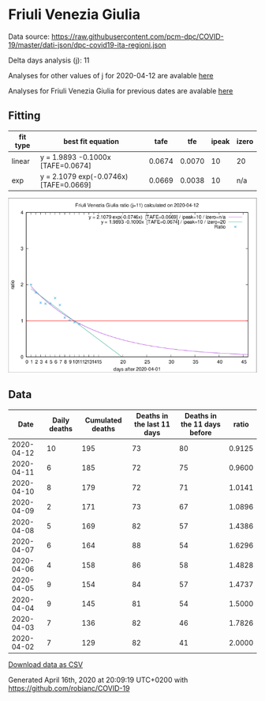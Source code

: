 # Friuli Venezia Giulia

Data source: https://raw.githubusercontent.com/pcm-dpc/COVID-19/master/dati-json/dpc-covid19-ita-regioni.json

Delta days analysis (j): 11

Analyses for other values of j for 2020-04-12 are avalable [here](../2020-04-12/README.md)

Analyses for Friuli Venezia Giulia for previous dates are avalable [here](../README.md)

## Fitting 
|fit type|best fit equation|tafe|tfe|ipeak|izero|
|-------|-----|--------|------|---|---|
|linear|y = 1.9893 -0.1000x  [TAFE=0.0674]|0.0674|0.0070|10|20|
|exp|y = 2.1079 exp(-0.0746x)  [TAFE=0.0669]|0.0669|0.0038|10|n/a|

![Plot](COVID-19_friuli_venezia_giulia_j11_2020-04-12.png)

## Data
|Date|Daily deaths|Cumulated deaths|Deaths in the last 11 days|Deaths in the 11 days before|ratio|
|----|----------|-----------|-------|--------------------|-----|
|2020-04-12|10|195|73|80|0.9125|
|2020-04-11|6|185|72|75|0.9600|
|2020-04-10|8|179|72|71|1.0141|
|2020-04-09|2|171|73|67|1.0896|
|2020-04-08|5|169|82|57|1.4386|
|2020-04-07|6|164|88|54|1.6296|
|2020-04-06|4|158|86|58|1.4828|
|2020-04-05|9|154|84|57|1.4737|
|2020-04-04|9|145|81|54|1.5000|
|2020-04-03|7|136|82|46|1.7826|
|2020-04-02|7|129|82|41|2.0000|

[Download data as CSV](COVID-19_friuli_venezia_giulia_j11_2020-04-12.csv)

Generated April 16th, 2020 at 20:09:19 UTC+0200 with https://github.com/robianc/COVID-19
